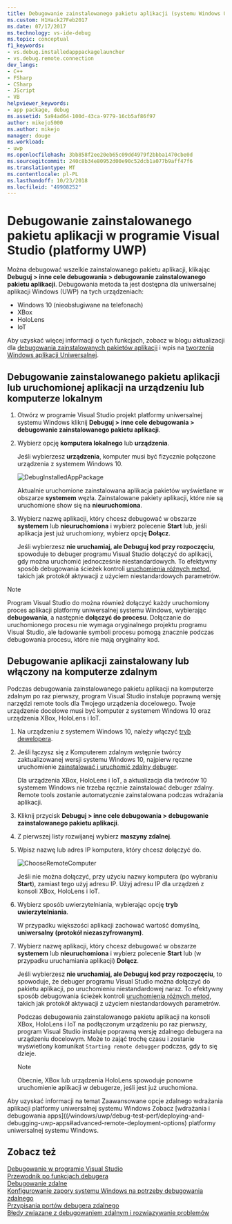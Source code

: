 ```yaml
---
title: Debugowanie zainstalowanego pakietu aplikacji (systemu Windows UWP) | Dokumentacja firmy Microsoft
ms.custom: H1Hack27Feb2017
ms.date: 07/17/2017
ms.technology: vs-ide-debug
ms.topic: conceptual
f1_keywords:
- vs.debug.installedapppackagelauncher
- vs.debug.remote.connection
dev_langs:
- C++
- FSharp
- CSharp
- JScript
- VB
helpviewer_keywords:
- app package, debug
ms.assetid: 5a94ad64-100d-43ca-9779-16cb5af86f97
author: mikejo5000
ms.author: mikejo
manager: douge
ms.workload:
- uwp
ms.openlocfilehash: 3bb858f2ee20eb65c09dd4979f2bbba1470cbe0d
ms.sourcegitcommit: 240c8b34e80952d00e90c52dcb1a077b9aff47f6
ms.translationtype: MT
ms.contentlocale: pl-PL
ms.lasthandoff: 10/23/2018
ms.locfileid: "49908252"
---
```

# <a name="debug-an-installed-app-package-in-visual-studio-uwp"></a>Debugowanie zainstalowanego pakietu aplikacji w programie Visual Studio (platformy UWP)

Można debugować wszelkie zainstalowanego pakietu aplikacji, klikając **Debuguj > inne cele debugowania > debugowanie zainstalowanego pakietu aplikacji**. Debugowania metoda ta jest dostępna dla uniwersalnej aplikacji Windows (UWP) na tych urządzeniach:

* Windows 10 (nieobsługiwane na telefonach)
* XBox
* HoloLens
* IoT

Aby uzyskać więcej informacji o tych funkcjach, zobacz w blogu aktualizacji dla [debugowania zainstalowanych pakietów aplikacji](https://blogs.msdn.microsoft.com/devops/2016/03/30/updates-for-debugging-installed-app-packages-in-visual-studio-2015-update-2/) i wpis na [tworzenia Windows aplikacji Uniwersalnej](https://blogs.msdn.microsoft.com/visualstudio/2016/08/02/universal-windows-apps-targeting-windows-10-anniversary-sdk/).

## <a name="debug-an-installed-app-package-or-running-app-on-a-local-machine-or-device"></a>Debugowanie zainstalowanego pakietu aplikacji lub uruchomionej aplikacji na urządzeniu lub komputerze lokalnym

1. Otwórz w programie Visual Studio projekt platformy uniwersalnej systemu Windows kliknij **Debuguj > inne cele debugowania > debugowanie zainstalowanego pakietu aplikacji**.

2. Wybierz opcję **komputera lokalnego** lub **urządzenia**.

     Jeśli wybierzesz **urządzenia**, komputer musi być fizycznie połączone urządzenia z systemem Windows 10.

     ![DebugInstalledAppPackage](../debugger/media/debug-installed-app-pkg.png "DebugInstalledAppPackage")

     Aktualnie uruchomione zainstalowana aplikacja pakietów wyświetlane w obszarze **systemem** węzła. Zainstalowane pakiety aplikacji, które nie są uruchomione show się na **nieuruchomiona**.

3. Wybierz nazwę aplikacji, który chcesz debugować w obszarze **systemem** lub **nieuruchomiona** i wybierz polecenie **Start** lub, jeśli aplikacja jest już uruchomiony, wybierz opcję **Dołącz**.

     Jeśli wybierzesz **nie uruchamiaj, ale Debuguj kod przy rozpoczęciu**, spowoduje to debuger programu Visual Studio dołączyć do aplikacji, gdy można uruchomić jednocześnie niestandardowych. To efektywny sposób debugowania ścieżek kontroli [uruchomienia różnych metod](/windows/uwp/xbox-apps/automate-launching-uwp-apps), takich jak protokół aktywacji z użyciem niestandardowych parametrów.

> [!NOTE]
> Program Visual Studio do można również dołączyć każdy uruchomiony proces aplikacji platformy uniwersalnej systemu Windows, wybierając **debugowania**, a następnie **dołączyć do procesu**. Dołączanie do uruchomionego procesu nie wymaga oryginalnego projektu programu Visual Studio, ale ładowanie symboli procesu pomogą znacznie podczas debugowania procesu, które nie mają oryginalny kod.
  
## <a name="remote"></a> Debugowanie aplikacji zainstalowany lub włączony na komputerze zdalnym 

Podczas debugowania zainstalowanego pakietu aplikacji na komputerze zdalnym po raz pierwszy, program Visual Studio instaluje poprawną wersję narzędzi remote tools dla Twojego urządzenia docelowego. Twoje urządzenie docelowe musi być komputer z systemem Windows 10 oraz urządzenia XBox, HoloLens i IoT.

1. Na urządzeniu z systemem Windows 10, należy włączyć [tryb dewelopera](/windows/uwp/get-started/enable-your-device-for-development).

2. Jeśli łączysz się z Komputerem zdalnym wstępnie twórcy zaktualizowanej wersji systemu Windows 10, najpierw ręczne uruchomienie [zainstalować i uruchomić zdalny debuger](../debugger/remote-debugging.md).

     Dla urządzenia XBox, HoloLens i IoT, a aktualizacja dla twórców 10 systemem Windows nie trzeba ręcznie zainstalować debuger zdalny. Remote tools zostanie automatycznie zainstalowana podczas wdrażania aplikacji.

3. Kliknij przycisk **Debuguj > inne cele debugowania > debugowanie zainstalowanego pakietu aplikacji**.

4. Z pierwszej listy rozwijanej wybierz **maszyny zdalnej**.

5. Wpisz nazwę lub adres IP komputera, który chcesz dołączyć do.

     ![ChooseRemoteComputer](../debugger/media/debug-remote-app-pkg.png "ChooseRemoteComputer")

     Jeśli nie można dołączyć, przy użyciu nazwy komputera (po wybraniu **Start**), zamiast tego użyj adresu IP. Użyj adresu IP dla urządzeń z konsoli XBox, HoloLens i IoT.

6. Wybierz sposób uwierzytelniania, wybierając opcję **tryb uwierzytelniania**.

    W przypadku większości aplikacji zachować wartość domyślną, **uniwersalny (protokół niezaszyfrowanym)**.

7. Wybierz nazwę aplikacji, który chcesz debugować w obszarze **systemem** lub **nieuruchomiona** i wybierz polecenie **Start** lub (w przypadku uruchamiania aplikacji) **Dołącz**.

     Jeśli wybierzesz **nie uruchamiaj, ale Debuguj kod przy rozpoczęciu**, to spowoduje, że debuger programu Visual Studio można dołączyć do pakietu aplikacji, po uruchomieniu niestandardowej naraz. To efektywny sposób debugowania ścieżek kontroli [uruchomienia różnych metod](/windows/uwp/xbox-apps/automate-launching-uwp-apps), takich jak protokół aktywacji z użyciem niestandardowych parametrów.

     Podczas debugowania zainstalowanego pakietu aplikacji na konsoli XBox, HoloLens i IoT na podłączonym urządzeniu po raz pierwszy, program Visual Studio instaluje poprawną wersję zdalnego debugera na urządzeniu docelowym. Może to zająć trochę czasu i zostanie wyświetlony komunikat ``Starting remote debugger`` podczas, gdy to się dzieje.

     > [!NOTE]
   > Obecnie, XBox lub urządzenia HoloLens spowoduje ponowne uruchomienie aplikacji w debugerze, jeśli jest już uruchomiona.

Aby uzyskać informacji na temat Zaawansowane opcje zdalnego wdrażania aplikacji platformy uniwersalnej systemu Windows Zobacz [wdrażania i debugowania apps]((/windows/uwp/debug-test-perf/deploying-and-debugging-uwp-apps#advanced-remote-deployment-options) platformy uniwersalnej systemu Windows. 
  
## <a name="see-also"></a>Zobacz też  
 [Debugowanie w programie Visual Studio](../debugger/index.md)  
 [Przewodnik po funkcjach debugera](../debugger/debugger-feature-tour.md)  
 [Debugowanie zdalne](../debugger/remote-debugging.md)  
 [Konfigurowanie zapory systemu Windows na potrzeby debugowania zdalnego](../debugger/configure-the-windows-firewall-for-remote-debugging.md)  
 [Przypisania portów debugera zdalnego](../debugger/remote-debugger-port-assignments.md)  
 [Błędy związane z debugowaniem zdalnym i rozwiązywanie problemów](../debugger/remote-debugging-errors-and-troubleshooting.md)